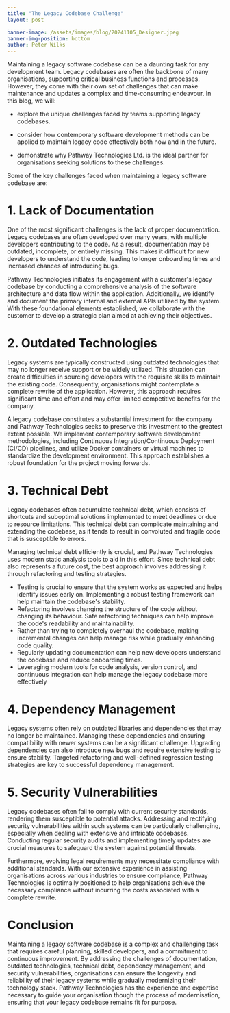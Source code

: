 ```yaml
---
title: "The Legacy Codebase Challenge"
layout: post

banner-image: /assets/images/blog/20241105_Designer.jpeg
banner-img-position: bottom
author: Peter Wilks
---
```


Maintaining a legacy software codebase can be a daunting task for any development team. Legacy codebases are often the backbone of many organisations, supporting critical business functions and processes. However, they come with their own set of challenges that can make maintenance and updates a complex and time-consuming endeavour. In this blog, we will:

- explore the unique challenges faced by teams supporting legacy codebases.

- consider how contemporary software development methods can be applied to maintain legacy code effectively both now and in the future.

- demonstrate why Pathway Technologies Ltd. is the ideal partner for organisations seeking solutions to these challenges.

Some of the key challenges faced when maintaining a legacy software codebase are:

# 1. Lack of Documentation

One of the most significant challenges is the lack of proper documentation. Legacy codebases are often developed over many years, with multiple developers contributing to the code. As a result, documentation may be outdated, incomplete, or entirely missing. This makes it difficult for new developers to understand the code, leading to longer onboarding times and increased chances of introducing bugs.

Pathway Technologies initiates its engagement with a customer's legacy codebase by conducting a comprehensive analysis of the software architecture and data flow within the application. Additionally, we identify and document the primary internal and external APIs utilized by the system. With these foundational elements established, we collaborate with the customer to develop a strategic plan aimed at achieving their objectives.

# 2. Outdated Technologies

Legacy systems are typically constructed using outdated technologies that may no longer receive support or be widely utilized. This situation can create difficulties in sourcing developers with the requisite skills to maintain the existing code. Consequently, organisations might contemplate a complete rewrite of the application. However, this approach requires significant time and effort and may offer limited competitive benefits for the company.

A legacy codebase constitutes a substantial investment for the company and Pathway Technologies seeks to preserve this investment to the greatest extent possible. We implement contemporary software development methodologies, including Continuous Integration/Continuous Deployment (CI/CD) pipelines, and utilize Docker containers or virtual machines to standardize the development environment. This approach establishes a robust foundation for the project moving forwards.

# 3. Technical Debt

Legacy codebases often accumulate technical debt, which consists of shortcuts and suboptimal solutions implemented to meet deadlines or due to resource limitations. This technical debt can complicate maintaining and extending the codebase, as it tends to result in convoluted and fragile code that is susceptible to errors.

Managing technical debt efficiently is crucial, and Pathway Technologies uses modern static analysis tools to aid in this effort. Since technical debt also represents a future cost, the best approach involves addressing it through refactoring and testing strategies.

- Testing is crucial to ensure that the system works as expected and helps identify issues early on. Implementing a robust testing framework can help maintain the codebase's stability.
- Refactoring involves changing the structure of the code without changing its behaviour. Safe refactoring techniques can help improve the code's readability and maintainability.
- Rather than trying to completely overhaul the codebase, making incremental changes can help manage risk while gradually enhancing code quality.
- Regularly updating documentation can help new developers understand the codebase and reduce onboarding times.
- Leveraging modern tools for code analysis, version control, and continuous integration can help manage the legacy codebase more effectively

# 4. Dependency Management

Legacy systems often rely on outdated libraries and dependencies that may no longer be maintained. Managing these dependencies and ensuring compatibility with newer systems can be a significant challenge. Upgrading dependencies can also introduce new bugs and require extensive testing to ensure stability. Targeted refactoring and well-defined regression testing strategies are key to successful dependency management.

# 5. Security Vulnerabilities

Legacy codebases often fail to comply with current security standards, rendering them susceptible to potential attacks. Addressing and rectifying security vulnerabilities within such systems can be particularly challenging, especially when dealing with extensive and intricate codebases. Conducting regular security audits and implementing timely updates are crucial measures to safeguard the system against potential threats.

Furthermore, evolving legal requirements may necessitate compliance with additional standards. With our extensive experience in assisting organisations across various industries to ensure compliance, Pathway Technologies is optimally positioned to help organisations achieve the necessary compliance without incurring the costs associated with a complete rewrite.

# Conclusion

Maintaining a legacy software codebase is a complex and challenging task that requires careful planning, skilled developers, and a commitment to continuous improvement. By addressing the challenges of documentation, outdated technologies, technical debt, dependency management, and security vulnerabilities, organisations can ensure the longevity and reliability of their legacy systems while gradually modernizing their technology stack. Pathway Technologies has the experience and expertise necessary to guide your organisation though the process of modernisation, ensuring that your legacy codebase remains fit for purpose.
